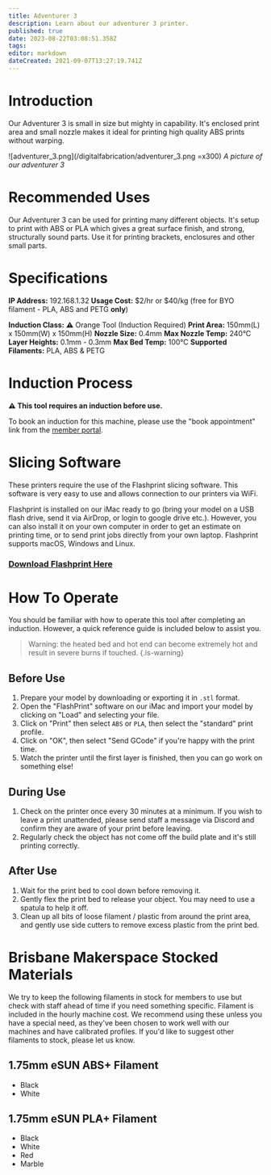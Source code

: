 ```yaml
---
title: Adventurer 3
description: Learn about our adventurer 3 printer.
published: true
date: 2023-08-22T03:08:51.358Z
tags: 
editor: markdown
dateCreated: 2021-09-07T13:27:19.741Z
---
```


# Introduction
Our Adventurer 3 is small in size but mighty in capability. It's enclosed print area and small nozzle makes it ideal for printing high quality ABS prints without warping.

![adventurer_3.png](/digitalfabrication/adventurer_3.png =x300)
*A picture of our adventurer 3*

# Recommended Uses
Our Adventurer 3 can be used for printing many different objects. It's setup to print with ABS or PLA which gives a great surface finish, and strong, structurally sound parts. Use it for printing brackets, enclosures and other small parts.

# Specifications
**IP Address:** 192.168.1.32
**Usage Cost:** $2/hr or $40/kg (free for BYO filament - PLA, ABS and PETG **only**)

**Induction Class:** ⚠️ Orange Tool (Induction Required)
**Print Area:** 150mm(L) x 150mm(W) x 150mm(H)
**Nozzle Size:** 0.4mm
**Max Nozzle Temp:** 240°C
**Layer Heights:** 0.1mm - 0.3mm
**Max Bed Temp:** 100°C
**Supported Filaments:** PLA, ABS & PETG

# Induction Process
**⚠️ This tool requires an induction before use.**

To book an induction for this machine, please use the "book appointment" link from the [member portal](https://portal.brisbanemaker.space).

# Slicing Software
These printers require the use of the Flashprint slicing software. This software is very easy to use and allows connection to our printers via WiFi.

Flashprint is installed on our iMac ready to go (bring your model on a USB flash drive, send it via AirDrop, or login to google drive etc.). However, you can also install it on your own computer in order to get an estimate on printing time, or to send print jobs directly from your own laptop. Flashprint supports macOS, Windows and Linux.

### [Download Flashprint Here](https://www.flashforge.com/download-center/63)

# How To Operate
You should be familiar with how to operate this tool after completing an induction. However, a quick reference guide is included below to assist you.

> Warning: the heated bed and hot end can become extremely hot and result in severe burns if touched.
{.is-warning}

## Before Use
1. Prepare your model by downloading or exporting it in `.stl` format.
2. Open the "FlashPrint" software on our iMac and import your model by clicking on "Load" and selecting your file.
3. Click on "Print" then select `ABS` or `PLA`, then select the "standard" print profile.
4. Click on "OK", then select "Send GCode" if you're happy with the print time.
5. Watch the printer until the first layer is finished, then you can go work on something else!

## During Use
1. Check on the printer once every 30 minutes at a minimum. If you wish to leave a print unattended, please send staff a message via Discord and confirm they are aware of your print before leaving.
2. Regularly check the object has not come off the build plate and it's still printing correctly.

## After Use
1. Wait for the print bed to cool down before removing it.
2. Gently flex the print bed to release your object. You may need to use a spatula to help it off.
3. Clean up all bits of loose filament / plastic from around the print area, and gently use side cutters to remove excess plastic from the print bed.

# Brisbane Makerspace Stocked Materials
We try to keep the following filaments in stock for members to use but check with staff ahead of time if you need something specific. Filament is included in the hourly machine cost. We recommend using these unless you have a special need, as they've been chosen to work well with our machines and have calibrated profiles. If you'd like to suggest other filaments to stock, please let us know.

## 1.75mm eSUN ABS+ Filament
* Black
* White

## 1.75mm eSUN PLA+ Filament
* Black
* White
* Red
* Marble
